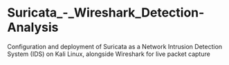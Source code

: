 # Suricata_-_Wireshark_Detection-Analysis
Configuration and deployment of Suricata as a Network Intrusion Detection System (IDS) on Kali Linux, alongside Wireshark for live packet capture
